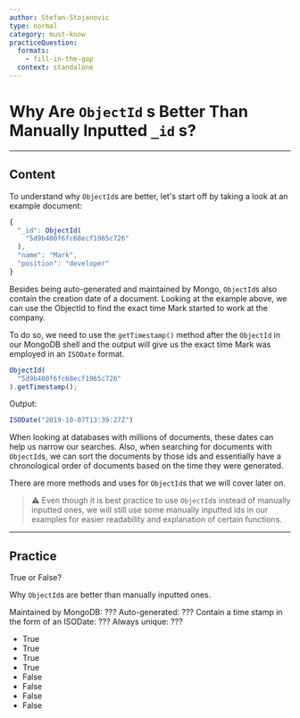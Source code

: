 ```yaml
---
author: Stefan-Stojanovic
type: normal
category: must-know
practiceQuestion:
  formats:
    - fill-in-the-gap
  context: standalone
---
```


# Why Are `ObjectId` s Better Than Manually Inputted `_id` s?


---

## Content

To understand why `ObjectId`s are better, let's start off by taking a look at an example document:

```javascript
{ 
  "_id": ObjectId(
    "5d9b400f6fc68ecf1965c726"
  ),
  "name": "Mark",
  "position": "developer"
}
```

Besides being auto-generated and maintained by Mongo, `ObjectId`s also contain the creation date of a document. Looking at the example above, we can use the ObjectId to find the exact time Mark started to work at the company.

To do so, we need to use the `getTimestamp()` method after the `ObjectId` in our MongoDB shell and the output will give us the exact time Mark was employed in an `ISODate` format.

```javascript
ObjectId(
  "5d9b400f6fc68ecf1965c726"
).getTimestamp();
```

Output:

```javascript
ISODate("2019-10-07T13:39:27Z")
```

When looking at databases with millions of documents, these dates can help us narrow our searches. Also, when searching for documents with `ObjectId`s, we can sort the documents by those ids and essentially have a chronological order of documents based on the time they were generated.

There are more methods and uses for `ObjectId`s that we will cover later on.

> ⚠️ Even though it is best practice to use `ObjectId`s instead of manually inputted ones, we will still use some manually inputted ids in our examples for easier readability and explanation of certain functions.


---

## Practice

True or False?

Why `ObjectId`s are better than manually inputted ones.

Maintained by MongoDB: ???
Auto-generated: ???
Contain a time stamp in the form of an ISODate: ???
Always unique: ???

- True
- True
- True
- True
- False
- False
- False
- False
 